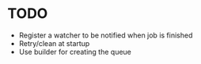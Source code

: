 # TODO

- Register a watcher to be notified when job is finished
- Retry/clean at startup
- Use builder for creating the queue
